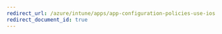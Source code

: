 ```yaml
---
redirect_url: /azure/intune/apps/app-configuration-policies-use-ios
redirect_document_id: true
---
```

